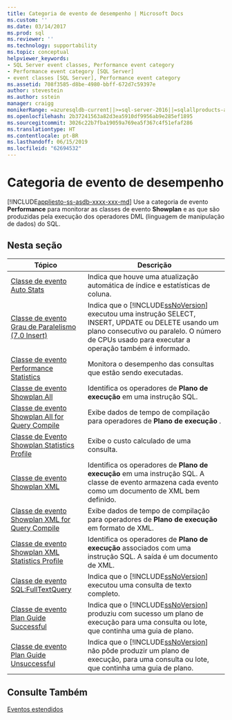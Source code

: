 ```yaml
---
title: Categoria de evento de desempenho | Microsoft Docs
ms.custom: ''
ms.date: 03/14/2017
ms.prod: sql
ms.reviewer: ''
ms.technology: supportability
ms.topic: conceptual
helpviewer_keywords:
- SQL Server event classes, Performance event category
- Performance event category [SQL Server]
- event classes [SQL Server], Performance event category
ms.assetid: 708f3585-d8be-4980-bbff-672d7c59397e
author: stevestein
ms.author: sstein
manager: craigg
monikerRange: =azuresqldb-current||>=sql-server-2016||=sqlallproducts-allversions||>=sql-server-linux-2017||=azuresqldb-mi-current
ms.openlocfilehash: 2b37241563a82d3ea5910df9956ab9e285ef1895
ms.sourcegitcommit: 3026c22b7fba19059a769ea5f367c4f51efaf286
ms.translationtype: HT
ms.contentlocale: pt-BR
ms.lasthandoff: 06/15/2019
ms.locfileid: "62694532"
---
```

# <a name="performance-event-category"></a>Categoria de evento de desempenho
[!INCLUDE[appliesto-ss-asdb-xxxx-xxx-md](../../includes/appliesto-ss-asdb-xxxx-xxx-md.md)]
  Use a categoria de evento **Performance** para monitorar as classes de evento **Showplan** e as que são produzidas pela execução dos operadores DML (linguagem de manipulação de dados) do SQL.  
  
## <a name="in-this-section"></a>Nesta seção  
  
|Tópico|Descrição|  
|-----------|-----------------|  
|[Classe de evento Auto Stats](../../relational-databases/event-classes/auto-stats-event-class.md)|Indica que houve uma atualização automática de índice e estatísticas de coluna.|  
|[Classe de evento Grau de Paralelismo &#40;7.0 Insert&#41;](../../relational-databases/event-classes/degree-of-parallelism-7-0-insert-event-class.md)|Indica que o [!INCLUDE[ssNoVersion](../../includes/ssnoversion-md.md)] executou uma instrução  SELECT, INSERT, UPDATE ou DELETE usando um plano consecutivo ou paralelo. O número de CPUs usado para executar a operação também é informado.|  
|[Classe de evento Performance Statistics](../../relational-databases/event-classes/performance-statistics-event-class.md)|Monitora o desempenho das consultas que estão sendo executadas.|  
|[Classe de evento Showplan All](../../relational-databases/event-classes/showplan-all-event-class.md)|Identifica os operadores de **Plano de execução** em uma instrução SQL.|  
|[Classe de evento Showplan All for Query Compile](../../relational-databases/event-classes/showplan-all-for-query-compile-event-class.md)|Exibe dados de tempo de compilação para operadores de **Plano de execução** .|  
|[Classe de Evento Showplan Statistics Profile](../../relational-databases/event-classes/showplan-statistics-profile-event-class.md)|Exibe o custo calculado de uma consulta.|  
|[Classe de evento Showplan XML](../../relational-databases/event-classes/showplan-xml-event-class.md)|Identifica os operadores de **Plano de execução** em uma instrução SQL. A classe de evento armazena cada evento como um documento de XML bem definido.|  
|[Classe de evento Showplan XML for Query Compile](../../relational-databases/event-classes/showplan-xml-for-query-compile-event-class.md)|Exibe dados de tempo de compilação para operadores de **Plano de execução** em formato de XML.|  
|[Classe de evento Showplan XML Statistics Profile](../../relational-databases/event-classes/showplan-xml-statistics-profile-event-class.md)|Identifica os operadores de **Plano de execução** associados com uma instrução SQL. A saída é um documento de XML.|  
|[Classe de evento SQL:FullTextQuery](../../relational-databases/event-classes/sql-fulltextquery-event-class.md)|Indica que o [!INCLUDE[ssNoVersion](../../includes/ssnoversion-md.md)] executou uma consulta de texto completo.|  
|[Classe de evento Plan Guide Successful](../../relational-databases/event-classes/plan-guide-successful-event-class.md)|Indica que o [!INCLUDE[ssNoVersion](../../includes/ssnoversion-md.md)] produziu com sucesso um plano de execução para uma consulta ou lote, que continha uma guia de plano.|  
|[Classe de evento Plan Guide Unsuccessful](../../relational-databases/event-classes/plan-guide-unsuccessful-event-class.md)|Indica que o [!INCLUDE[ssNoVersion](../../includes/ssnoversion-md.md)] não pôde produzir um plano de execução, para uma consulta ou lote, que continha uma guia de plano.|  
  
## <a name="see-also"></a>Consulte Também  
 [Eventos estendidos](../../relational-databases/extended-events/extended-events.md)  
  
  
